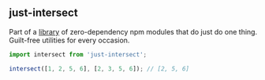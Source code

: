 ## just-intersect

Part of a [library](../../../../) of zero-dependency npm modules that do just do one thing.  
Guilt-free utilities for every occasion.

```js
import intersect from 'just-intersect';

intersect([1, 2, 5, 6], [2, 3, 5, 6]); // [2, 5, 6]
```
